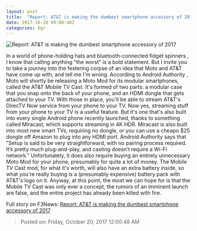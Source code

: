 ```yaml
---
layout: post
title:  "Report: AT&T is making the dumbest smartphone accessory of 2017"
date: 2017-10-20 00:00:48Z
categories: bgr
---
```


![Report: AT&T is making the dumbest smartphone accessory of 2017](https://boygeniusreport.files.wordpress.com/2017/10/att-moto-mod-mobile-cast-tv.jpg?quality=98&strip=all)

In a world of phone-holding hats and bluetooth-connected fidget spinners , I know that calling anything "the worst" is a bold statement. But I invite you to take a journey into the festering corpse of an idea that Moto and AT&T have come up with, and tell me I'm wrong. According to Android Authority , Moto will shortly be releasing a Moto Mod for its modular smartphones, called the AT&T Mobile TV Cast. It's formed of two parts: a modular case that you snap onto the back of your phone, and an HDMI dongle that gets attached to your TV. With those in place, you'll be able to stream AT&T's DirecTV Now service from your phone to your TV. Now yes, streaming stuff from your phone to your TV is a useful feature. But it's one that's also built into every single Android phone recently launched, thanks to something called Miracast, which supports streaming in 4K HDR. Miracast is also built into most new smart TVs, requiring no dongle, or you can use a cheapo $25 dongle off Amazon to plug into any HDMI port. Android Authority says that "Setup is said to be very straightforward, with no pairing process required. It’s pretty much plug-and-play, and casting doesn’t require a Wi-Fi network." Unfortunately, it does also require buying an entirely unnecessary Moto Mod for your phone, presumably for quite a lot of money. The Mobile TV Cast mod, for what it's worth, will also have an extra battery inside, so what you're really buying is a (presumably expensive) battery pack with AT&T's logo on it. Anyway, at this point, the most we can hope for is that the Mobile TV Cast was only ever a concept, the rumors of an imminent launch are false, and the entire project has already been killed with fire.


Full story on F3News: [Report: AT&T is making the dumbest smartphone accessory of 2017](http://www.f3nws.com/n/hkuSXB)

> Posted on: Friday, October 20, 2017 12:00:48 AM

